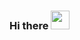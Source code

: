 ### Hi there <img src="https://raw.githubusercontent.com/MartinHeinz/MartinHeinz/master/wave.gif" width="30px">

<!--
**prakhar1144/prakhar1144** is a ✨ _special_ ✨ repository because its `README.md` (this file) appears on your GitHub profile.

I am Prakhar Pratyush, a second year student of Electrical Engineering Department NIT Hamirpur.

## Tools and Technologies
![Python](https://img.shields.io/badge/-Python-black?style=flat-square&logo=Python)
[![Prakhar's github stats](https://github-readme-stats.vercel.app/api?username=prakhar1144&count_private=true&show_icons=true&theme=dark&hide=stars)](https://github.com/anuraghazra/github-readme-stats)
[![Top Langs](https://github-readme-stats.vercel.app/api/top-langs/?username=prakhar1144&layout=compact&theme=dark&count_private=true)](https://github.com/anuraghazra/github-readme-stats)
![](https://komarev.com/ghpvc/?username=prakhar1144&style=plastic)

